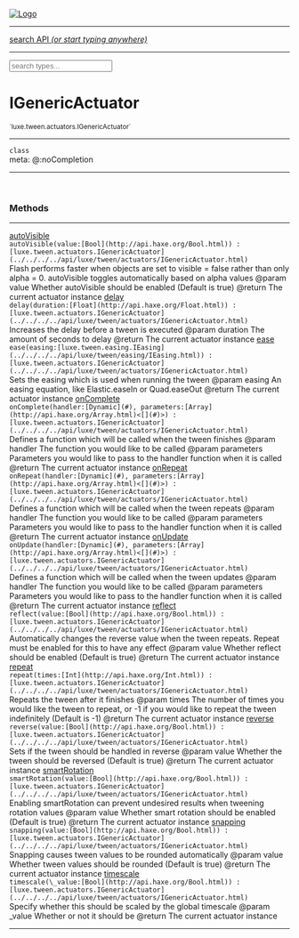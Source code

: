 
[![Logo](../../../../images/logo.png)](../../../../api/index.html)

<hr/>
<a href="#" id="search_bar" onclick="return;"><div> search API <em>(or start typing anywhere)</em> </div></a>
<hr/>

<script src="../../../../js/omnibar.js"> </script>
<link rel="stylesheet" type="text/css" href="../../../../css/omnibar.css" media="all">

<div id="omnibar"> <a href="#" onclick="return" id="omnibar_close"></a> <input id="omnibar_text" type="text" placeholder="search types..."></input></div>
<script  id="typelist" data-relpath="../../../../" data-types="Luxe,luxe.AppConfig,luxe.Audio,luxe.BitmapFontInfo,luxe.BytesInfo,luxe.Camera,luxe.Circle,luxe.Color,luxe.ColorHSL,luxe.ColorHSV,luxe.Component,luxe.Core,luxe.Cursor,luxe.Debug,luxe.DebugError,luxe.Draw,luxe.EmitHandler,luxe.Emitter,luxe.Entity,luxe.Events,luxe.Game,luxe.GamepadEvent,luxe.GamepadEventType,luxe.HandlerList,luxe.ID,luxe.IO,luxe.Input,luxe.InputEvent,luxe.InputType,luxe.InteractState,luxe.ItemInfo,luxe.JSONInfo,luxe.Key,luxe.KeyEvent,luxe.Log,luxe.Matrix,luxe.Mesh,luxe.ModState,luxe.MouseButton,luxe.MouseEvent,luxe.NineSlice,luxe.Objects,luxe.Parcel,luxe.ParcelChange,luxe.ParcelEvent,luxe.ParcelList,luxe.ParcelProgress,luxe.ParcelState,luxe.Particle,luxe.ParticleEmitter,luxe.ParticleSystem,luxe.Physics,luxe.PhysicsEngine,luxe.ProjectionType,luxe.Quaternion,luxe.Rectangle,luxe.ResourceEvent,luxe.ResourceState,luxe.ResourceStats,luxe.ResourceType,luxe.Resources,luxe.Scan,luxe.Scene,luxe.Screen,luxe.ShaderInfo,luxe.SizeMode,luxe.Sound,luxe.SoundInfo,luxe.Sprite,luxe.State,luxe.States,luxe.Tag,luxe.Text,luxe.TextAlign,luxe.TextEvent,luxe.TextEventType,luxe.TextInfo,luxe.TextureInfo,luxe.Timer,luxe.TouchEvent,luxe.Transform,luxe.Vec,luxe.Vector,luxe.Visual,luxe.WindowEvent,luxe.WindowEventData,luxe.WindowEventType,luxe._Emitter.EmitNode,luxe._Events.EventConnection,luxe._Events.EventObject,luxe._Input.MouseButton_Impl_,luxe._Log.LogError,luxe._NineSlice.Slice,luxe._Parcel.ParcelEvent_Impl_,luxe._Parcel.ParcelState_Impl_,luxe._Particles.ParticleEmitterInitData,luxe._Resources.ResourceEvent_Impl_,luxe._Resources.ResourceState_Impl_,luxe._Resources.ResourceType_Impl_,luxe.collision.Collision,luxe.collision.ShapeDrawer,luxe.collision.ShapeDrawerLuxe,luxe.collision.data.RayCollision,luxe.collision.data.RayCollisionHelper,luxe.collision.data.RayIntersection,luxe.collision.data.ShapeCollision,luxe.collision.sat.Common,luxe.collision.sat.SAT2D,luxe.collision.shapes.Circle,luxe.collision.shapes.Polygon,luxe.collision.shapes.Ray,luxe.collision.shapes.Shape,luxe.components.Components,luxe.components.cameras.FlyCamera,luxe.components.render.MeshComponent,luxe.components.sprite.SpriteAnimation,luxe.components.sprite.SpriteAnimationData,luxe.components.sprite.SpriteAnimationEventData,luxe.components.sprite.SpriteAnimationFrame,luxe.components.sprite.SpriteAnimationFrameEvent,luxe.components.sprite.SpriteAnimationFrameSource,luxe.components.sprite.SpriteAnimationType,luxe.debug.BatcherDebugView,luxe.debug.DebugInspectorOptions,luxe.debug.DebugView,luxe.debug.Inspector,luxe.debug.ProfilerDebugView,luxe.debug.RenderStats,luxe.debug.SceneDebugView,luxe.debug.StatsDebugView,luxe.debug.TraceDebugView,luxe.debug._ProfilerDebugView.ProfilerBar,luxe.debug._ProfilerDebugView.ProfilerGraph,luxe.debug._ProfilerDebugView.ProfilerValue,luxe.importers.bitmapfont.BitmapFontData,luxe.importers.bitmapfont.BitmapFontParser,luxe.importers.bitmapfont.Character,luxe.importers.obj.Data,luxe.importers.obj.Normal,luxe.importers.obj.Reader,luxe.importers.obj.UV,luxe.importers.obj.Vector,luxe.importers.obj.Vertex,luxe.importers.texturepacker.TexturePackerData,luxe.importers.texturepacker.TexturePackerFrame,luxe.importers.texturepacker.TexturePackerJSON,luxe.importers.texturepacker.TexturePackerJSONType,luxe.importers.texturepacker.TexturePackerMeta,luxe.importers.texturepacker.TexturePackerRect,luxe.importers.texturepacker.TexturePackerSize,luxe.importers.texturepacker.TexturePackerSpriteAnimation,luxe.importers.tiled.TiledImage,luxe.importers.tiled.TiledImageLayer,luxe.importers.tiled.TiledLayer,luxe.importers.tiled.TiledMap,luxe.importers.tiled.TiledMapData,luxe.importers.tiled.TiledMapOptions,luxe.importers.tiled.TiledObject,luxe.importers.tiled.TiledObjectGroup,luxe.importers.tiled.TiledObjectType,luxe.importers.tiled.TiledPolyObject,luxe.importers.tiled.TiledPropertyTile,luxe.importers.tiled.TiledTile,luxe.importers.tiled.TiledTileset,luxe.importers.tiled.TiledUtil,luxe.macros.BuildVersion,luxe.macros.ComponentRules,luxe.macros.EntityRules,luxe.options.BatcherOptions,luxe.options.BitmapFontOptions,luxe.options.BytesResourceOptions,luxe.options.CameraOptions,luxe.options.CircleGeometryOptions,luxe.options.ColorOptions,luxe.options.ComponentOptions,luxe.options.DrawArcOptions,luxe.options.DrawBoxOptions,luxe.options.DrawCircleOptions,luxe.options.DrawLineOptions,luxe.options.DrawNgonOptions,luxe.options.DrawPlaneOptions,luxe.options.DrawPolygonOptions,luxe.options.DrawRectangleOptions,luxe.options.DrawRingOptions,luxe.options.DrawTextureOptions,luxe.options.EntityOptions,luxe.options.GeometryOptions,luxe.options.JSONResourceOptions,luxe.options.LineGeometryOptions,luxe.options.LoadFontOptions,luxe.options.LoadShaderOptions,luxe.options.LoadTextureOptions,luxe.options.LuxeCameraOptions,luxe.options.MeshOptions,luxe.options.NineSliceOptions,luxe.options.ParcelOptions,luxe.options.ParcelProgressOptions,luxe.options.ParticleEmitterOptions,luxe.options.ParticleOptions,luxe.options.PlaneGeometryOptions,luxe.options.QuadGeometryOptions,luxe.options.RectangleGeometryOptions,luxe.options.RenderProperties,luxe.options.RenderTextureOptions,luxe.options.ResourceOptions,luxe.options.ShaderOptions,luxe.options.SpriteOptions,luxe.options.StateOptions,luxe.options.StatesOptions,luxe.options.TextOptions,luxe.options.TextResourceOptions,luxe.options.TextureOptions,luxe.options.TileLayerOptions,luxe.options.TileOptions,luxe.options.TilemapOptions,luxe.options.TilemapVisualOptions,luxe.options.TilesetOptions,luxe.options.TransformProperties,luxe.options.VisualOptions,luxe.options._DrawOptions.DrawOptions,luxe.resource.BytesResource,luxe.resource.JSONResource,luxe.resource.Resource,luxe.resource.TextResource,luxe.structural.BST,luxe.structural.BSTNode,luxe.structural.BSTTraverseMethod,luxe.structural.Bag,luxe.structural.BalancedBST,luxe.structural.BalancedBSTIterator,luxe.structural.BalancedBSTNode,luxe.structural.BalancedBSTTraverseMethod,luxe.structural.Heap,luxe.structural.OrderedMap,luxe.structural.OrderedMapIterator,luxe.structural.Pool,luxe.structural.Stack,luxe.structural.StackNode,luxe.structural._Bag.BagNode,luxe.structural._BalancedBST.NodeColor,luxe.tilemaps.Isometric,luxe.tilemaps.IsometricVisual,luxe.tilemaps.Ortho,luxe.tilemaps.OrthoVisual,luxe.tilemaps.Tile,luxe.tilemaps.TileArray,luxe.tilemaps.TileLayer,luxe.tilemaps.TileOffset,luxe.tilemaps.Tilemap,luxe.tilemaps.TilemapOrientation,luxe.tilemaps.TilemapVisual,luxe.tilemaps.TilemapVisualLayerGeometry,luxe.tilemaps.Tileset,luxe.tween.Actuate,luxe.tween.BezierPath,luxe.tween.ComponentPath,luxe.tween.IComponentPath,luxe.tween.LinearPath,luxe.tween.MotionPath,luxe.tween.ObjectHash,luxe.tween.RotationPath,luxe.tween._Actuate.TweenTimer,luxe.tween.actuators.GenericActuator,luxe.tween.actuators.IGenericActuator,luxe.tween.actuators.MethodActuator,luxe.tween.actuators.MotionPathActuator,luxe.tween.actuators.PropertyDetails,luxe.tween.actuators.PropertyPathDetails,luxe.tween.actuators.SimpleActuator,luxe.tween.easing.Back,luxe.tween.easing.BackEaseIn,luxe.tween.easing.BackEaseInOut,luxe.tween.easing.BackEaseOut,luxe.tween.easing.Bounce,luxe.tween.easing.BounceEaseIn,luxe.tween.easing.BounceEaseInOut,luxe.tween.easing.BounceEaseOut,luxe.tween.easing.Cubic,luxe.tween.easing.CubicEaseIn,luxe.tween.easing.CubicEaseInOut,luxe.tween.easing.CubicEaseOut,luxe.tween.easing.Elastic,luxe.tween.easing.ElasticEaseIn,luxe.tween.easing.ElasticEaseInOut,luxe.tween.easing.ElasticEaseOut,luxe.tween.easing.Expo,luxe.tween.easing.ExpoEaseIn,luxe.tween.easing.ExpoEaseInOut,luxe.tween.easing.ExpoEaseOut,luxe.tween.easing.IEasing,luxe.tween.easing.Linear,luxe.tween.easing.LinearEaseNone,luxe.tween.easing.Quad,luxe.tween.easing.QuadEaseIn,luxe.tween.easing.QuadEaseInOut,luxe.tween.easing.QuadEaseOut,luxe.tween.easing.Quart,luxe.tween.easing.QuartEaseIn,luxe.tween.easing.QuartEaseInOut,luxe.tween.easing.QuartEaseOut,luxe.tween.easing.Quint,luxe.tween.easing.QuintEaseIn,luxe.tween.easing.QuintEaseInOut,luxe.tween.easing.QuintEaseOut,luxe.tween.easing.Sine,luxe.tween.easing.SineEaseIn,luxe.tween.easing.SineEaseInOut,luxe.tween.easing.SineEaseOut,luxe.utils.GeometryUtils,luxe.utils.Maths,luxe.utils.Random,luxe.utils.Utils,luxe.utils.unifill.CodePoint,luxe.utils.unifill.CodePointIter,luxe.utils.unifill.Exception,luxe.utils.unifill.InternalEncoding,luxe.utils.unifill.InternalEncodingBackwardIter,luxe.utils.unifill.InternalEncodingIter,luxe.utils.unifill.Unicode,luxe.utils.unifill.Unifill,luxe.utils.unifill.Utf16,luxe.utils.unifill.Utf32,luxe.utils.unifill.Utf8,luxe.utils.unifill._CodePoint.CodePoint_Impl_,luxe.utils.unifill._InternalEncoding.UtfX,luxe.utils.unifill._Utf16.StringU16,luxe.utils.unifill._Utf16.StringU16Buffer,luxe.utils.unifill._Utf16.StringU16Buffer_Impl_,luxe.utils.unifill._Utf16.StringU16_Impl_,luxe.utils.unifill._Utf16.Utf16Impl,luxe.utils.unifill._Utf16.Utf16_Impl_,luxe.utils.unifill._Utf32.Utf32_Impl_,luxe.utils.unifill._Utf8.StringU8,luxe.utils.unifill._Utf8.StringU8_Impl_,luxe.utils.unifill._Utf8.Utf8Impl,luxe.utils.unifill._Utf8.Utf8_Impl_,phoenix.BatchState,phoenix.Batcher,phoenix.BatcherEventType,phoenix.BatcherKey,phoenix.BitmapFont,phoenix.BlendEquation,phoenix.BlendMode,phoenix.Camera,phoenix.Circle,phoenix.ClampType,phoenix.Color,phoenix.ColorHSL,phoenix.ColorHSV,phoenix.ComponentOrder,phoenix.DualQuaternion,phoenix.FOVType,phoenix.FilterType,phoenix.Matrix,phoenix.MatrixTransform,phoenix.PrimitiveType,phoenix.ProjectionType,phoenix.Quaternion,phoenix.Ray,phoenix.Rectangle,phoenix.RenderPass,phoenix.RenderPath,phoenix.RenderState,phoenix.RenderTexture,phoenix.Renderer,phoenix.RendererStats,phoenix.Shader,phoenix.Spatial,phoenix.TextAlign,phoenix.Texture,phoenix.TextureDataType,phoenix.TextureFormat,phoenix.TextureID,phoenix.TextureSubmitTarget,phoenix.TextureType,phoenix.Transform,phoenix.Uniform,phoenix.Uniforms,phoenix.Vec,phoenix.Vector,phoenix._Batcher.BatcherEventType_Impl_,phoenix._Batcher.BlendEquation_Impl_,phoenix._Batcher.BlendMode_Impl_,phoenix._Batcher.PrimitiveType_Impl_,phoenix._BitmapFont.TextAlign_Impl_,phoenix._Renderer.DefaultShader,phoenix._Renderer.DefaultShaders,phoenix._Shader.Location,phoenix._Texture.ClampSlot,phoenix._Texture.ClampSlot_Impl_,phoenix._Texture.ClampType_Impl_,phoenix._Texture.FilterSlot,phoenix._Texture.FilterSlot_Impl_,phoenix._Texture.FilterType_Impl_,phoenix._Texture.TextureSubmitTarget_Impl_,phoenix._Texture.TextureType_Impl_,phoenix._Vector.ComponentOrder_Impl_,phoenix._Vector.Vec_Impl_,phoenix.geometry.ArcGeometry,phoenix.geometry.CircleGeometry,phoenix.geometry.EvTextGeometry,phoenix.geometry.Geometry,phoenix.geometry.GeometryKey,phoenix.geometry.GeometryState,phoenix.geometry.LineGeometry,phoenix.geometry.PackedQuad,phoenix.geometry.PackedQuadOptions,phoenix.geometry.PlaneGeometry,phoenix.geometry.QuadGeometry,phoenix.geometry.QuadPackGeometry,phoenix.geometry.RectangleGeometry,phoenix.geometry.RingGeometry,phoenix.geometry.TextGeometry,phoenix.geometry.TextGeometryOptions,phoenix.geometry.TextureCoord,phoenix.geometry.TextureCoordSet,phoenix.geometry.Vertex,phoenix.geometry._TextGeometry.EvTextGeometry_Impl_,phoenix.utils.Rendering"></script>


<h1>IGenericActuator</h1>
<small>`luxe.tween.actuators.IGenericActuator`</small>



<hr/>

`class`<br/><span class="meta">
meta: @:noCompletion</span>

<hr/>


&nbsp;
&nbsp;






<h3>Methods</h3> <hr/><span class="method apipage">
            <a name="autoVisible"><a class="lift" href="#autoVisible">autoVisible</a></a><div class="clear"></div>
            <code class="signature apipage">autoVisible(value:[Bool](http://api.haxe.org/Bool.html)<span></span>) : [luxe.tween.actuators.IGenericActuator](../../../../api/luxe/tween/actuators/IGenericActuator.html)</code><br/><span class="small_desc_flat">Flash performs faster when objects are set to visible = false rather than only alpha = 0. autoVisible toggles automatically based on alpha values   
      @param   value       Whether autoVisible should be enabled (Default is true)   
      @return      The current actuator instance</span>


</span>
<span class="method apipage">
            <a name="delay"><a class="lift" href="#delay">delay</a></a><div class="clear"></div>
            <code class="signature apipage">delay(duration:[Float](http://api.haxe.org/Float.html)<span></span>) : [luxe.tween.actuators.IGenericActuator](../../../../api/luxe/tween/actuators/IGenericActuator.html)</code><br/><span class="small_desc_flat">Increases the delay before a tween is executed   
      @param   duration        The amount of seconds to delay   
      @return      The current actuator instance</span>


</span>
<span class="method apipage">
            <a name="ease"><a class="lift" href="#ease">ease</a></a><div class="clear"></div>
            <code class="signature apipage">ease(easing:[luxe.tween.easing.IEasing](../../../../api/luxe/tween/easing/IEasing.html)<span></span>) : [luxe.tween.actuators.IGenericActuator](../../../../api/luxe/tween/actuators/IGenericActuator.html)</code><br/><span class="small_desc_flat">Sets the easing which is used when running the tween   
      @param   easing      An easing equation, like Elastic.easeIn or Quad.easeOut   
      @return      The current actuator instance</span>


</span>
<span class="method apipage">
            <a name="onComplete"><a class="lift" href="#onComplete">onComplete</a></a><div class="clear"></div>
            <code class="signature apipage">onComplete(handler:[Dynamic](#)<span></span>, parameters:[Array](http://api.haxe.org/Array.html)&lt;[](#)&gt;<span></span>) : [luxe.tween.actuators.IGenericActuator](../../../../api/luxe/tween/actuators/IGenericActuator.html)</code><br/><span class="small_desc_flat">Defines a function which will be called when the tween finishes   
      @param   handler     The function you would like to be called   
      @param   parameters      Parameters you would like to pass to the handler function when it is called   
      @return      The current actuator instance</span>


</span>
<span class="method apipage">
            <a name="onRepeat"><a class="lift" href="#onRepeat">onRepeat</a></a><div class="clear"></div>
            <code class="signature apipage">onRepeat(handler:[Dynamic](#)<span></span>, parameters:[Array](http://api.haxe.org/Array.html)&lt;[](#)&gt;<span></span>) : [luxe.tween.actuators.IGenericActuator](../../../../api/luxe/tween/actuators/IGenericActuator.html)</code><br/><span class="small_desc_flat">Defines a function which will be called when the tween repeats   
      @param   handler     The function you would like to be called   
      @param   parameters      Parameters you would like to pass to the handler function when it is called   
      @return      The current actuator instance</span>


</span>
<span class="method apipage">
            <a name="onUpdate"><a class="lift" href="#onUpdate">onUpdate</a></a><div class="clear"></div>
            <code class="signature apipage">onUpdate(handler:[Dynamic](#)<span></span>, parameters:[Array](http://api.haxe.org/Array.html)&lt;[](#)&gt;<span></span>) : [luxe.tween.actuators.IGenericActuator](../../../../api/luxe/tween/actuators/IGenericActuator.html)</code><br/><span class="small_desc_flat">Defines a function which will be called when the tween updates   
      @param   handler     The function you would like to be called   
      @param   parameters      Parameters you would like to pass to the handler function when it is called   
      @return      The current actuator instance</span>


</span>
<span class="method apipage">
            <a name="reflect"><a class="lift" href="#reflect">reflect</a></a><div class="clear"></div>
            <code class="signature apipage">reflect(value:[Bool](http://api.haxe.org/Bool.html)<span></span>) : [luxe.tween.actuators.IGenericActuator](../../../../api/luxe/tween/actuators/IGenericActuator.html)</code><br/><span class="small_desc_flat">Automatically changes the reverse value when the tween repeats. Repeat must be enabled for this to have any effect   
      @param   value       Whether reflect should be enabled (Default is true)   
      @return      The current actuator instance</span>


</span>
<span class="method apipage">
            <a name="repeat"><a class="lift" href="#repeat">repeat</a></a><div class="clear"></div>
            <code class="signature apipage">repeat(times:[Int](http://api.haxe.org/Int.html)<span></span>) : [luxe.tween.actuators.IGenericActuator](../../../../api/luxe/tween/actuators/IGenericActuator.html)</code><br/><span class="small_desc_flat">Repeats the tween after it finishes   
      @param   times       The number of times you would like the tween to repeat, or -1 if you would like to repeat the tween indefinitely (Default is -1)   
      @return      The current actuator instance</span>


</span>
<span class="method apipage">
            <a name="reverse"><a class="lift" href="#reverse">reverse</a></a><div class="clear"></div>
            <code class="signature apipage">reverse(value:[Bool](http://api.haxe.org/Bool.html)<span></span>) : [luxe.tween.actuators.IGenericActuator](../../../../api/luxe/tween/actuators/IGenericActuator.html)</code><br/><span class="small_desc_flat">Sets if the tween should be handled in reverse   
      @param   value       Whether the tween should be reversed (Default is true)   
      @return      The current actuator instance</span>


</span>
<span class="method apipage">
            <a name="smartRotation"><a class="lift" href="#smartRotation">smartRotation</a></a><div class="clear"></div>
            <code class="signature apipage">smartRotation(value:[Bool](http://api.haxe.org/Bool.html)<span></span>) : [luxe.tween.actuators.IGenericActuator](../../../../api/luxe/tween/actuators/IGenericActuator.html)</code><br/><span class="small_desc_flat">Enabling smartRotation can prevent undesired results when tweening rotation values   
      @param   value       Whether smart rotation should be enabled (Default is true)   
      @return      The current actuator instance</span>


</span>
<span class="method apipage">
            <a name="snapping"><a class="lift" href="#snapping">snapping</a></a><div class="clear"></div>
            <code class="signature apipage">snapping(value:[Bool](http://api.haxe.org/Bool.html)<span></span>) : [luxe.tween.actuators.IGenericActuator](../../../../api/luxe/tween/actuators/IGenericActuator.html)</code><br/><span class="small_desc_flat">Snapping causes tween values to be rounded automatically   
      @param   value       Whether tween values should be rounded (Default is true)   
      @return      The current actuator instance</span>


</span>
<span class="method apipage">
            <a name="timescale"><a class="lift" href="#timescale">timescale</a></a><div class="clear"></div>
            <code class="signature apipage">timescale(\_value:[Bool](http://api.haxe.org/Bool.html)<span></span>) : [luxe.tween.actuators.IGenericActuator](../../../../api/luxe/tween/actuators/IGenericActuator.html)</code><br/><span class="small_desc_flat">Specify whether this should be scaled by the global timescale   
      @param   _value      Whether or not it should be   
      @return      The current actuator instance</span>


</span>



<hr/>

&nbsp;
&nbsp;
&nbsp;
&nbsp;